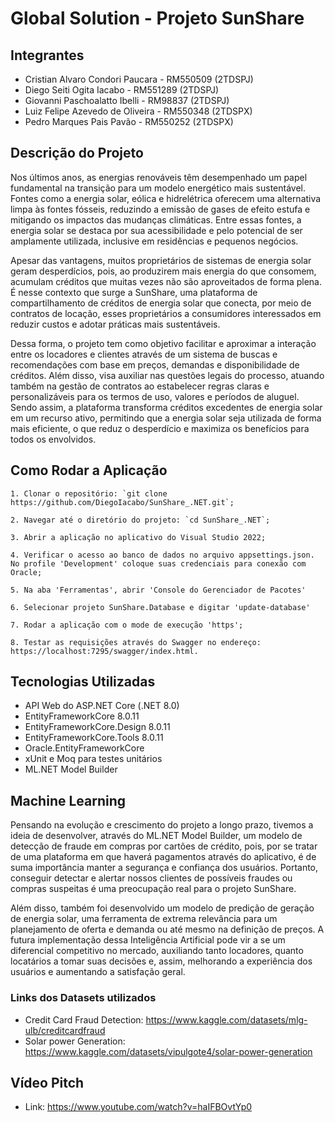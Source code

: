 # Global Solution - Projeto SunShare

## Integrantes
- Cristian Alvaro Condori Paucara - RM550509 (2TDSPJ)
- Diego Seiti Ogita Iacabo - RM551289 (2TDSPJ)
- Giovanni Paschoalatto Ibelli - RM98837 (2TDSPJ)
- Luiz Felipe Azevedo de Oliveira - RM550348 (2TDSPX)
- Pedro Marques Pais Pavão - RM550252 (2TDSPX)

## Descrição do Projeto
Nos últimos anos, as energias renováveis têm desempenhado um papel fundamental na transição para um modelo energético mais sustentável. Fontes como a energia solar, eólica e hidrelétrica oferecem uma alternativa limpa às fontes fósseis, reduzindo a emissão de gases de efeito estufa e mitigando os impactos das mudanças climáticas. Entre essas fontes, a energia solar se destaca por sua acessibilidade e pelo potencial de ser amplamente utilizada, inclusive em residências e pequenos negócios.

Apesar das vantagens, muitos proprietários de sistemas de energia solar geram desperdícios, pois, ao produzirem mais energia do que consomem, acumulam créditos que muitas vezes não são aproveitados de forma plena. É nesse contexto que surge a SunShare, uma plataforma de compartilhamento de créditos de energia solar que conecta, por meio de contratos de locação, esses proprietários a consumidores interessados em reduzir custos e adotar práticas mais sustentáveis. 

Dessa forma, o projeto tem como objetivo facilitar e aproximar a interação entre os locadores e clientes através de um sistema de buscas e recomendações com base em preços, demandas e disponibilidade de créditos. Além disso, visa auxiliar nas questões legais do processo, atuando também na gestão de contratos ao estabelecer regras claras e personalizáveis para os termos de uso, valores e períodos de aluguel. Sendo assim, a plataforma transforma créditos excedentes de energia solar em um recurso ativo, permitindo que a energia solar seja utilizada de forma mais eficiente, o que reduz o desperdício e maximiza os benefícios para todos os envolvidos.

## Como Rodar a Aplicação
    1. Clonar o repositório: `git clone https://github.com/DiegoIacabo/SunShare_.NET.git`;
    
    2. Navegar até o diretório do projeto: `cd SunShare_.NET`;

    3. Abrir a aplicação no aplicativo do Visual Studio 2022;

    4. Verificar o acesso ao banco de dados no arquivo appsettings.json. No profile 'Development' coloque suas credenciais para conexão com Oracle;

    5. Na aba 'Ferramentas', abrir 'Console do Gerenciador de Pacotes' 

    6. Selecionar projeto SunShare.Database e digitar 'update-database'

    7. Rodar a aplicação com o mode de execução 'https';

    8. Testar as requisições através do Swagger no endereço: https://localhost:7295/swagger/index.html.


## Tecnologias Utilizadas
- API Web do ASP.NET Core (.NET 8.0)
- EntityFrameworkCore 8.0.11
- EntityFrameworkCore.Design 8.0.11
- EntityFrameworkCore.Tools 8.0.11
- Oracle.EntityFrameworkCore 
- xUnit e Moq para testes unitários
- ML.NET Model Builder

## Machine Learning
Pensando na evolução e crescimento do projeto a longo prazo, tivemos a ideia de desenvolver, através do ML.NET Model Builder, um modelo de detecção de fraude em compras por cartões de crédito, pois, por se tratar de uma plataforma em que haverá pagamentos através do aplicativo, é de suma importância manter a segurança e confiança dos usuários. Portanto, conseguir detectar e alertar nossos clientes de possíveis fraudes ou compras suspeitas é uma preocupação real para o projeto SunShare.         

Além disso, também foi desenvolvido um modelo de predição de geração de energia solar, uma ferramenta de extrema relevância para um planejamento de oferta e demanda ou até mesmo na definição de preços. A futura implementação dessa Inteligência Artificial pode vir a se um diferencial competitivo no mercado, auxiliando tanto locadores, quanto locatários a tomar suas decisões e, assim, melhorando a experiência dos usuários e aumentando a satisfação geral. 

### Links dos Datasets utilizados
- Credit Card Fraud Detection: https://www.kaggle.com/datasets/mlg-ulb/creditcardfraud
- Solar power Generation: https://www.kaggle.com/datasets/vipulgote4/solar-power-generation

## Vídeo Pitch
- Link: https://www.youtube.com/watch?v=haIFBOvtYp0